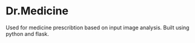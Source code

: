 # Dr.Medicine
Used for  medicine prescribtion based on input image analysis.
Built using python and flask.
